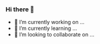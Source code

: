 ### Hi there 👋


- 🔭 I’m currently working on ...
- 🌱 I’m currently learning ...
- 👯 I’m looking to collaborate on ...
